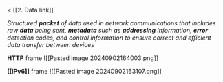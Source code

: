< [[2. Data link]]

*Structured **packet** of data used in network communications that includes raw **data** being sent, **metadata** such as **addressing** information, **error** detection codes, and control information to ensure correct and efficient data transfer between devices*


**HTTP** frame
![[Pasted image 20240902164003.png]]

**[[IPv6]]** frame
![[Pasted image 20240902163107.png]]
